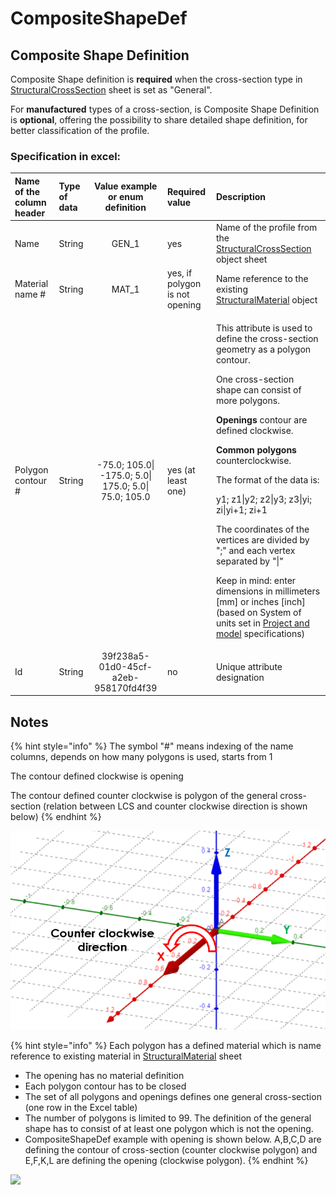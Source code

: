 # CompositeShapeDef

## Composite Shape Definition

Composite Shape definition is **required** when the cross-section type in [StructuralCrossSection](structuralcrosssection.md#cross-section) sheet is set as "General".

For **manufactured** types of a cross-section, is Composite Shape Definition is **optional**, offering the possibility to share detailed shape definition, for better classification of the profile.

### Specification in excel:

<table>
  <thead>
    <tr>
      <th style="text-align:left">Name of the column header</th>
      <th style="text-align:left">Type of data</th>
      <th style="text-align:center">Value example or enum definition</th>
      <th style="text-align:left">Required value</th>
      <th style="text-align:left">Description</th>
    </tr>
  </thead>
  <tbody>
    <tr>
      <td style="text-align:left">Name</td>
      <td style="text-align:left">String</td>
      <td style="text-align:center">GEN_1</td>
      <td style="text-align:left">yes</td>
      <td style="text-align:left">Name of the profile from the <a href="structuralcrosssection.md#cross-section">StructuralCrossSection</a> object
        sheet</td>
    </tr>
    <tr>
      <td style="text-align:left">Material name #</td>
      <td style="text-align:left">String</td>
      <td style="text-align:center">MAT_1</td>
      <td style="text-align:left">yes, if polygon is not opening</td>
      <td style="text-align:left">Name reference to the existing <a href="structuralmaterial.md#material">StructuralMaterial</a> object</td>
    </tr>
    <tr>
      <td style="text-align:left">Polygon contour #</td>
      <td style="text-align:left">String</td>
      <td style="text-align:center">-75.0; 105.0| -175.0; 5.0| 175.0; 5.0| 75.0; 105.0</td>
      <td style="text-align:left">yes (at least one)</td>
      <td style="text-align:left">
        <p>This attribute is used to define the cross-section geometry as a polygon
          contour.</p>
        <p>One cross-section shape can consist of more polygons.</p>
        <p><b>Openings</b> contour are defined clockwise.</p>
        <p><b>Common polygons</b> counterclockwise.</p>
        <p>The format of the data is:</p>
        <p>y1; z1|y2; z2|y3; z3|yi; zi|yi+1; zi+1</p>
        <p>The coordinates of the vertices are divided by &quot;;&quot; and each
          vertex separated by &quot;|&quot;</p>
        <p>Keep in mind: enter dimensions in millimeters [mm] or inches [inch] (based
          on System of units set in <a href="../getting-started/project-and-model-specifications/#model">Project and model</a> specifications)</p>
      </td>
    </tr>
    <tr>
      <td style="text-align:left">Id</td>
      <td style="text-align:left">String</td>
      <td style="text-align:center">39f238a5-01d0-45cf-a2eb-958170fd4f39</td>
      <td style="text-align:left">no</td>
      <td style="text-align:left">Unique attribute designation</td>
    </tr>
  </tbody>
</table>

## Notes

{% hint style="info" %}
The symbol "\#" means indexing of the name columns, depends on how many polygons is used, starts from 1

The contour defined clockwise is opening

The contour defined counter clockwise is polygon of the general cross-section \(relation between LCS and counter clockwise direction is shown below\)
{% endhint %}

![](../.gitbook/assets/8_compositeshapedef_counterclockwise.png)

{% hint style="info" %}
Each polygon has a defined material which is name reference to existing material in [StructuralMaterial](structuralmaterial.md#material) sheet

* The opening has no material definition
* Each polygon contour has to be closed
* The set of all polygons and openings defines one general cross-section \(one row in the Excel table\)
* The number of polygons is limited to 99. The definition of the general shape has to consist of at least one polygon which is not the opening.
* CompositeShapeDef example with opening is shown below. A,B,C,D are defining the contour of cross-section \(counter clockwise polygon\) and E,F,K,L are defining the opening \(clockwise polygon\).
{% endhint %}

![](../.gitbook/assets/8_compositeshapedef_animation.gif)

